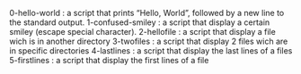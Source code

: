 0-hello-world
: a script that prints “Hello, World”, followed by a new line to the standard output.
1-confused-smiley
: a script that display a certain smiley (escape special character).
2-hellofile
: a script that display a file wich is in another directory
3-twofiles
: a script that display 2 files wich are in specific directories
4-lastlines
: a script that display the last lines of a files
5-firstlines
: a script that display the first lines of a file
